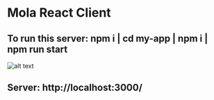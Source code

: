 # Mola React Client

## To run this server: npm i | cd my-app | npm i | npm run start

![alt text](https://i.ibb.co/5nqhBS9/Screenshot-2022-04-11-at-8-21-25-PM.png)

## Server: http://localhost:3000/
